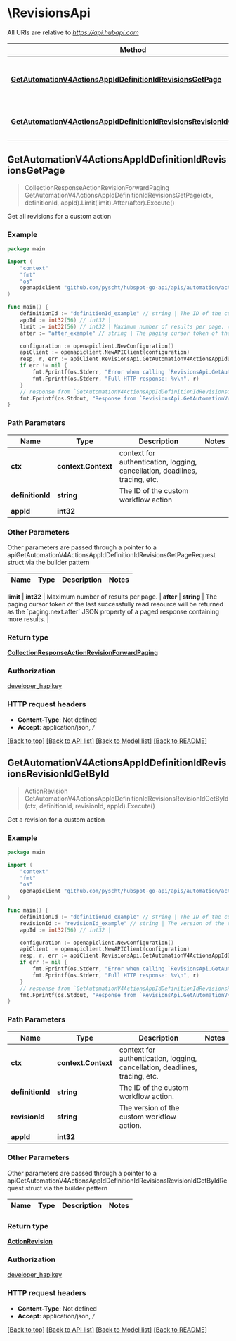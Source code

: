 # \RevisionsApi

All URIs are relative to *https://api.hubapi.com*

Method | HTTP request | Description
------------- | ------------- | -------------
[**GetAutomationV4ActionsAppIdDefinitionIdRevisionsGetPage**](RevisionsApi.md#GetAutomationV4ActionsAppIdDefinitionIdRevisionsGetPage) | **Get** /automation/v4/actions/{appId}/{definitionId}/revisions | Get all revisions for a custom action
[**GetAutomationV4ActionsAppIdDefinitionIdRevisionsRevisionIdGetById**](RevisionsApi.md#GetAutomationV4ActionsAppIdDefinitionIdRevisionsRevisionIdGetById) | **Get** /automation/v4/actions/{appId}/{definitionId}/revisions/{revisionId} | Get a revision for a custom action



## GetAutomationV4ActionsAppIdDefinitionIdRevisionsGetPage

> CollectionResponseActionRevisionForwardPaging GetAutomationV4ActionsAppIdDefinitionIdRevisionsGetPage(ctx, definitionId, appId).Limit(limit).After(after).Execute()

Get all revisions for a custom action



### Example

```go
package main

import (
    "context"
    "fmt"
    "os"
    openapiclient "github.com/pyscht/hubspot-go-api/apis/automation/actions"
)

func main() {
    definitionId := "definitionId_example" // string | The ID of the custom workflow action
    appId := int32(56) // int32 | 
    limit := int32(56) // int32 | Maximum number of results per page. (optional)
    after := "after_example" // string | The paging cursor token of the last successfully read resource will be returned as the `paging.next.after` JSON property of a paged response containing more results. (optional)

    configuration := openapiclient.NewConfiguration()
    apiClient := openapiclient.NewAPIClient(configuration)
    resp, r, err := apiClient.RevisionsApi.GetAutomationV4ActionsAppIdDefinitionIdRevisionsGetPage(context.Background(), definitionId, appId).Limit(limit).After(after).Execute()
    if err != nil {
        fmt.Fprintf(os.Stderr, "Error when calling `RevisionsApi.GetAutomationV4ActionsAppIdDefinitionIdRevisionsGetPage``: %v\n", err)
        fmt.Fprintf(os.Stderr, "Full HTTP response: %v\n", r)
    }
    // response from `GetAutomationV4ActionsAppIdDefinitionIdRevisionsGetPage`: CollectionResponseActionRevisionForwardPaging
    fmt.Fprintf(os.Stdout, "Response from `RevisionsApi.GetAutomationV4ActionsAppIdDefinitionIdRevisionsGetPage`: %v\n", resp)
}
```

### Path Parameters


Name | Type | Description  | Notes
------------- | ------------- | ------------- | -------------
**ctx** | **context.Context** | context for authentication, logging, cancellation, deadlines, tracing, etc.
**definitionId** | **string** | The ID of the custom workflow action | 
**appId** | **int32** |  | 

### Other Parameters

Other parameters are passed through a pointer to a apiGetAutomationV4ActionsAppIdDefinitionIdRevisionsGetPageRequest struct via the builder pattern


Name | Type | Description  | Notes
------------- | ------------- | ------------- | -------------


 **limit** | **int32** | Maximum number of results per page. | 
 **after** | **string** | The paging cursor token of the last successfully read resource will be returned as the &#x60;paging.next.after&#x60; JSON property of a paged response containing more results. | 

### Return type

[**CollectionResponseActionRevisionForwardPaging**](CollectionResponseActionRevisionForwardPaging.md)

### Authorization

[developer_hapikey](../README.md#developer_hapikey)

### HTTP request headers

- **Content-Type**: Not defined
- **Accept**: application/json, */*

[[Back to top]](#) [[Back to API list]](../README.md#documentation-for-api-endpoints)
[[Back to Model list]](../README.md#documentation-for-models)
[[Back to README]](../README.md)


## GetAutomationV4ActionsAppIdDefinitionIdRevisionsRevisionIdGetById

> ActionRevision GetAutomationV4ActionsAppIdDefinitionIdRevisionsRevisionIdGetById(ctx, definitionId, revisionId, appId).Execute()

Get a revision for a custom action



### Example

```go
package main

import (
    "context"
    "fmt"
    "os"
    openapiclient "github.com/pyscht/hubspot-go-api/apis/automation/actions"
)

func main() {
    definitionId := "definitionId_example" // string | The ID of the custom workflow action.
    revisionId := "revisionId_example" // string | The version of the custom workflow action.
    appId := int32(56) // int32 | 

    configuration := openapiclient.NewConfiguration()
    apiClient := openapiclient.NewAPIClient(configuration)
    resp, r, err := apiClient.RevisionsApi.GetAutomationV4ActionsAppIdDefinitionIdRevisionsRevisionIdGetById(context.Background(), definitionId, revisionId, appId).Execute()
    if err != nil {
        fmt.Fprintf(os.Stderr, "Error when calling `RevisionsApi.GetAutomationV4ActionsAppIdDefinitionIdRevisionsRevisionIdGetById``: %v\n", err)
        fmt.Fprintf(os.Stderr, "Full HTTP response: %v\n", r)
    }
    // response from `GetAutomationV4ActionsAppIdDefinitionIdRevisionsRevisionIdGetById`: ActionRevision
    fmt.Fprintf(os.Stdout, "Response from `RevisionsApi.GetAutomationV4ActionsAppIdDefinitionIdRevisionsRevisionIdGetById`: %v\n", resp)
}
```

### Path Parameters


Name | Type | Description  | Notes
------------- | ------------- | ------------- | -------------
**ctx** | **context.Context** | context for authentication, logging, cancellation, deadlines, tracing, etc.
**definitionId** | **string** | The ID of the custom workflow action. | 
**revisionId** | **string** | The version of the custom workflow action. | 
**appId** | **int32** |  | 

### Other Parameters

Other parameters are passed through a pointer to a apiGetAutomationV4ActionsAppIdDefinitionIdRevisionsRevisionIdGetByIdRequest struct via the builder pattern


Name | Type | Description  | Notes
------------- | ------------- | ------------- | -------------




### Return type

[**ActionRevision**](ActionRevision.md)

### Authorization

[developer_hapikey](../README.md#developer_hapikey)

### HTTP request headers

- **Content-Type**: Not defined
- **Accept**: application/json, */*

[[Back to top]](#) [[Back to API list]](../README.md#documentation-for-api-endpoints)
[[Back to Model list]](../README.md#documentation-for-models)
[[Back to README]](../README.md)

